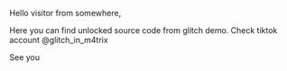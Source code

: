 Hello visitor from somewhere,

Here you can find unlocked source code from glitch demo.
Check tiktok account @glitch_in_m4trix

See you
